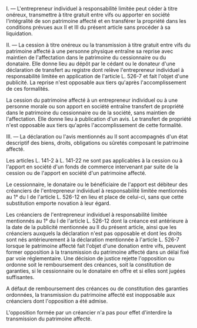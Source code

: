 I. ― L'entrepreneur individuel à responsabilité limitée peut céder à titre onéreux, transmettre à titre gratuit entre vifs ou apporter en société l'intégralité de son patrimoine affecté et en transférer la propriété dans les conditions prévues aux II et III du présent article sans procéder à sa liquidation.

II. ― La cession à titre onéreux ou la transmission à titre gratuit entre vifs du patrimoine affecté à une personne physique entraîne sa reprise avec maintien de l'affectation dans le patrimoine du cessionnaire ou du donataire. Elle donne lieu au dépôt par le cédant ou le donateur d'une déclaration de transfert au registre dont relève l'entrepreneur individuel à responsabilité limitée en application de l'article L. 526-7 et fait l'objet d'une publicité. La reprise n'est opposable aux tiers qu'après l'accomplissement de ces formalités.

La cession du patrimoine affecté à un entrepreneur individuel ou à une personne morale ou son apport en société entraîne transfert de propriété dans le patrimoine du cessionnaire ou de la société, sans maintien de l'affectation. Elle donne lieu à publication d'un avis. Le transfert de propriété n'est opposable aux tiers qu'après l'accomplissement de cette formalité.

III. ― La déclaration ou l'avis mentionnés au II sont accompagnés d'un état descriptif des biens, droits, obligations ou sûretés composant le patrimoine affecté.

Les articles L. 141-2 à L. 141-22 ne sont pas applicables à la cession ou à l'apport en société d'un fonds de commerce intervenant par suite de la cession ou de l'apport en société d'un patrimoine affecté.

Le cessionnaire, le donataire ou le bénéficiaire de l'apport est débiteur des créanciers de l'entrepreneur individuel à responsabilité limitée mentionnés au 1° du I de l'article L. 526-12 en lieu et place de celui-ci, sans que cette substitution emporte novation à leur égard.

Les créanciers de l'entrepreneur individuel à responsabilité limitée mentionnés au 1° du I de l'article L. 526-12 dont la créance est antérieure à la date de la publicité mentionnée au II du présent article, ainsi que les créanciers auxquels la déclaration n'est pas opposable et dont les droits sont nés antérieurement à la déclaration mentionnée à l'article L. 526-7 lorsque le patrimoine affecté fait l'objet d'une donation entre vifs, peuvent former opposition à la transmission du patrimoine affecté dans un délai fixé par voie réglementaire. Une décision de justice rejette l'opposition ou ordonne soit le remboursement des créances, soit la constitution de garanties, si le cessionnaire ou le donataire en offre et si elles sont jugées suffisantes.

A défaut de remboursement des créances ou de constitution des garanties ordonnées, la transmission du patrimoine affecté est inopposable aux créanciers dont l'opposition a été admise.

L'opposition formée par un créancier n'a pas pour effet d'interdire la transmission du patrimoine affecté.
